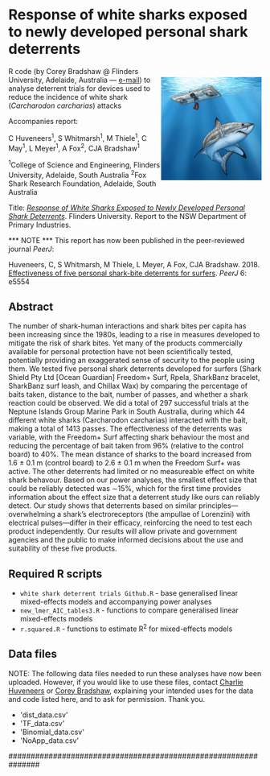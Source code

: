 # Response of white sharks exposed to newly developed personal shark deterrents
<img align="right" src="Shak deterrent testing diagram.jpg" alt="deterrents" width="200" style="margin-top: 20px">

R code (by Corey Bradshaw @ Flinders University, Adelaide, Australia — <a href="mailto:corey.bradshaw@flinders.edu.au">e-mail</a>) to analyse deterrent trials for devices used to reduce the incidence of white shark (<em>Carcharodon carcharias</em>) attacks

Accompanies report:

C Huveneers<sup>1</sup>, S Whitmarsh<sup>1</sup>, M Thiele<sup>1</sup>, C May<sup>1</sup>, L Meyer<sup>1</sup>, A Fox<sup>2</sup>, CJA Bradshaw<sup>1</sup>

<sup>1</sup>College of Science and Engineering, Flinders University, Adelaide, South Australia
<sup>2</sup>Fox Shark Research Foundation, Adelaide, South Australia

Title: <a href="https://www.sharksmart.nsw.gov.au/__data/assets/pdf_file/0009/871785/Shark-response-to-personal-deterrents_Flinders.pdf"><em>Response of White Sharks Exposed to Newly Developed Personal Shark Deterrents</em></a>. Flinders University. Report to the NSW Department of Primary Industries.

*** NOTE *** This report has now been published in the peer-reviewed journal <em>PeerJ</em>: 

Huveneers, C, S Whitmarsh, M Thiele, L Meyer, A Fox, CJA Bradshaw. 2018. <a href="http://doi.org/10.7717/peerj.5554">Effectiveness of five personal shark-bite deterrents for surfers</a>. <em>PeerJ</em> 6: e5554 

## Abstract
The number of shark-human interactions and shark bites per capita has been increasing since the 1980s, leading to a rise in measures developed to mitigate the risk of shark bites. Yet many of the products commercially available for personal protection have not been scientifically tested, potentially providing an exaggerated sense of security to the people using them. We tested five personal shark deterrents developed for surfers (Shark Shield Pty Ltd [Ocean Guardian] Freedom+ Surf, Rpela, SharkBanz bracelet, SharkBanz surf leash, and Chillax Wax) by comparing the percentage of baits taken, distance to the bait, number of passes, and whether a shark reaction could be observed. We did a total of 297 successful trials at the Neptune Islands Group Marine Park in South Australia, during which 44 different white sharks (Carcharodon carcharias) interacted with the bait, making a total of 1413 passes. The effectiveness of the deterrents was variable, with the Freedom+ Surf affecting shark behaviour the most and reducing the percentage of bait taken from 96% (relative to the control board) to 40%. The mean distance of sharks to the board increased from 1.6 ± 0.1 m (control board) to 2.6 ± 0.1 m when the Freedom Surf+ was active. The other deterrents had limited or no measureable effect on white shark behavour. Based on our power analyses, the smallest effect size that could be reliably detected was ∼15%, which for the first time provides information about the effect size that a deterrent study like ours can reliably detect. Our study shows that deterrents based on similar principles—overwhelming a shark’s electroreceptors (the ampullae of Lorenzini) with electrical pulses—differ in their efficacy, reinforcing the need to test each product independently. Our results will allow private and government agencies and the public to make informed decisions about the use and suitability of these five products.


## Required R scripts
- <code>white shark deterrent trials Github.R</code> - base generalised linear mixed-effects models and accompanying power analyses
- <code>new_lmer_AIC_tables3.R</code> - functions to compare generalised linear mixed-effects models
- <code>r.squared.R</code> - functions to estimate R<sup>2</sup> for mixed-effects models

## Data files
NOTE: The following data files needed to run these analyses have now been uploaded. However, if you would like to use these files, contact <a href="mailto:charlie.huveneers@flinders.edu.au">Charlie Huveneers</a> or <a href="mailto:corey.bradshaw@flinders.edu.au">Corey Bradshaw</a>, explaining your intended uses for the data and code listed here, and to ask for permission. Thank you.<br>

- 'dist_data.csv'
- 'TF_data.csv'
- 'Binomial_data.csv'
- 'NoApp_data.csv'

###############################################################
